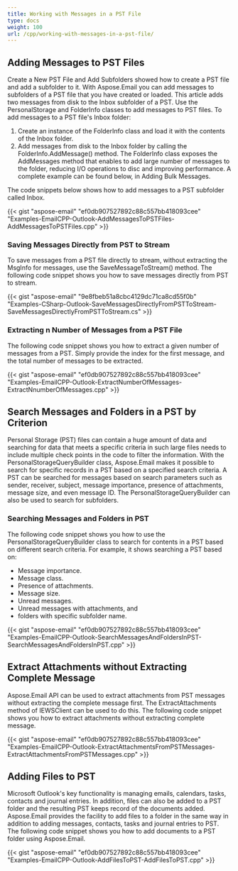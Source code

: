 ```yaml
---
title: Working with Messages in a PST File
type: docs
weight: 100
url: /cpp/working-with-messages-in-a-pst-file/
---
```


## **Adding Messages to PST Files**
Create a New PST File and Add Subfolders showed how to create a PST file and add a subfolder to it. With Aspose.Email you can add messages to subfolders of a PST file that you have created or loaded. This article adds two messages from disk to the Inbox subfolder of a PST. Use the PersonalStorage and FolderInfo classes to add messages to PST files. To add messages to a PST file's Inbox folder:

1. Create an instance of the FolderInfo class and load it with the contents of the Inbox folder.
1. Add messages from disk to the Inbox folder by calling the FolderInfo.AddMessage() method. The FolderInfo class exposes the AddMessages method that enables to add large number of messages to the folder, reducing I/O operations to disc and improving performance. A complete example can be found below, in Adding Bulk Messages.

The code snippets below shows how to add messages to a PST subfolder called Inbox.



{{< gist "aspose-email" "ef0db907527892c88c557bb418093cee" "Examples-EmailCPP-Outlook-AddMessagesToPSTFiles-AddMessagesToPSTFiles.cpp" >}}
### **Saving Messages Directly from PST to Stream**
To save messages from a PST file directly to stream, without extracting the MsgInfo for messages, use the SaveMessageToStream() method. The following code snippet shows you how to save messages directly from PST to stream.



{{< gist "aspose-email" "9e8fbeb51a8cbc4129dc71ca8cd55f0b" "Examples-CSharp-Outlook-SaveMessagesDirectlyFromPSTToStream-SaveMessagesDirectlyFromPSTToStream.cs" >}}
### **Extracting n Number of Messages from a PST File**
The following code snippet shows you how to extract a given number of messages from a PST. Simply provide the index for the first message, and the total number of messages to be extracted.



{{< gist "aspose-email" "ef0db907527892c88c557bb418093cee" "Examples-EmailCPP-Outlook-ExtractNumberOfMessages-ExtractNnumberOfMessages.cpp" >}}
## **Search Messages and Folders in a PST by Criterion**
Personal Storage (PST) files can contain a huge amount of data and searching for data that meets a specific criteria in such large files needs to include multiple check points in the code to filter the information. With the PersonalStorageQueryBuilder class, Aspose.Email makes it possible to search for specific records in a PST based on a specified search criteria. A PST can be searched for messages based on search parameters such as sender, receiver, subject, message importance, presence of attachments, message size, and even message ID. The PersonalStorageQueryBuilder can also be used to search for subfolders.
### **Searching Messages and Folders in PST**
The following code snippet shows you how to use the PersonalStorageQueryBuilder class to search for contents in a PST based on different search criteria. For example, it shows searching a PST based on:

- Message importance.
- Message class.
- Presence of attachments.
- Message size.
- Unread messages.
- Unread messages with attachments, and
- folders with specific subfolder name.



{{< gist "aspose-email" "ef0db907527892c88c557bb418093cee" "Examples-EmailCPP-Outlook-SearchMessagesAndFoldersInPST-SearchMessagesAndFoldersInPST.cpp" >}}
## **Extract Attachments without Extracting Complete Message**
Aspose.Email API can be used to extract attachments from PST messages without extracting the complete message first. The ExtractAttachments method of IEWSClient can be used to do this. The following code snippet shows you how to extract attachments without extracting complete message.



{{< gist "aspose-email" "ef0db907527892c88c557bb418093cee" "Examples-EmailCPP-Outlook-ExtractAttachmentsFromPSTMessages-ExtractAttachmentsFromPSTMessages.cpp" >}}
## **Adding Files to PST**
Microsoft Outlook's key functionality is managing emails, calendars, tasks, contacts and journal entries. In addition, files can also be added to a PST folder and the resulting PST keeps record of the documents added. Aspose.Email provides the facility to add files to a folder in the same way in addition to adding messages, contacts, tasks and journal entries to PST. The following code snippet shows you how to add documents to a PST folder using Aspose.Email.



{{< gist "aspose-email" "ef0db907527892c88c557bb418093cee" "Examples-EmailCPP-Outlook-AddFilesToPST-AddFilesToPST.cpp" >}}
